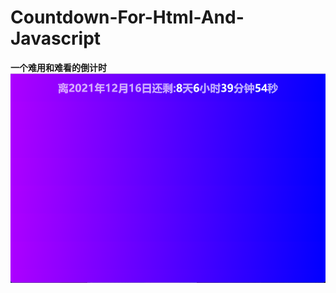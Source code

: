 # Countdown-For-Html-And-Javascript
**一个难用和难看的倒计时**
![Time](https://raw.githubusercontent.com/WuYiBaiZhi/Countdown-For-Html-And-Javascript/main/TIme.png)
